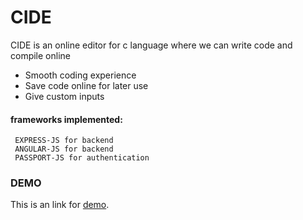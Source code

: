   #  CIDE
  CIDE is an online editor for c language where we can write code and compile online
  
  - Smooth coding experience
  - Save code online for later use
  - Give custom inputs
  
#### frameworks implemented:
     EXPRESS-JS for backend
     ANGULAR-JS for backend
     PASSPORT-JS for authentication
     
### DEMO
This is an link for  [demo](http://cide-makepost.rhcloud.com/).


